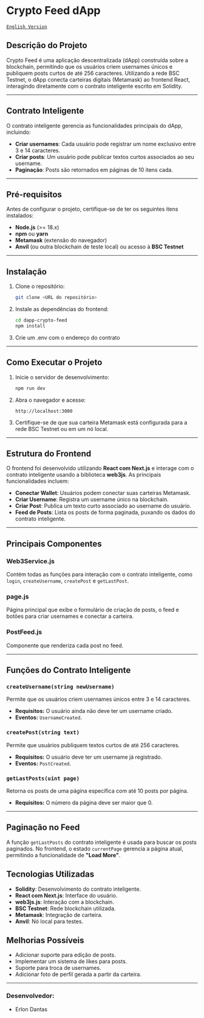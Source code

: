 # Crypto Feed dApp

[`English Version`](README.md)

## Descrição do Projeto

Crypto Feed é uma aplicação descentralizada (dApp) construída sobre a blockchain, permitindo que os usuários criem usernames únicos e publiquem posts curtos de até 256 caracteres. Utilizando a rede BSC Testnet, o dApp conecta carteiras digitais (Metamask) ao frontend React, interagindo diretamente com o contrato inteligente escrito em Solidity.

---

## Contrato Inteligente

O contrato inteligente gerencia as funcionalidades principais do dApp, incluindo:
- **Criar usernames**: Cada usuário pode registrar um nome exclusivo entre 3 e 14 caracteres.
- **Criar posts**: Um usuário pode publicar textos curtos associados ao seu username.
- **Paginação**: Posts são retornados em páginas de 10 itens cada.

---

## Pré-requisitos

Antes de configurar o projeto, certifique-se de ter os seguintes itens instalados:

- **Node.js** (>= 18.x)
- **npm** ou **yarn**
- **Metamask** (extensão do navegador)
- **Anvil** (ou outra blockchain de teste local) ou acesso à **BSC Testnet**

---

## Instalação

1. Clone o repositório:
   ```bash
   git clone <URL do repositório>
   ```

2. Instale as dependências do frontend:
   ```bash
   cd dapp-crypto-feed
   npm install
   ```

3. Crie um .env com o endereço do contrato

---

## Como Executar o Projeto

1. Inicie o servidor de desenvolvimento:
   ```bash
   npm run dev
   ```

2. Abra o navegador e acesse:
   ```
   http://localhost:3000
   ```

3. Certifique-se de que sua carteira Metamask está configurada para a rede BSC Testnet ou em um nó local.

---

## Estrutura do Frontend

O frontend foi desenvolvido utilizando **React com Next.js** e interage com o contrato inteligente usando a biblioteca **web3js**. As principais funcionalidades incluem:

- **Conectar Wallet**: Usuários podem conectar suas carteiras Metamask.
- **Criar Username**: Registra um username único na blockchain.
- **Criar Post**: Publica um texto curto associado ao username do usuário.
- **Feed de Posts**: Lista os posts de forma paginada, puxando os dados do contrato inteligente.

---

## Principais Componentes

### Web3Service.js
Contém todas as funções para interação com o contrato inteligente, como `login`, `createUsername`, `createPost` e `getLastPost`.

### page.js
Página principal que exibe o formulário de criação de posts, o feed e botões para criar usernames e conectar a carteira.

### PostFeed.js
Componente que renderiza cada post no feed.

---

## Funções do Contrato Inteligente

### `createUsername(string newUsername)`
Permite que os usuários criem usernames únicos entre 3 e 14 caracteres. 
- **Requisitos:** O usuário ainda não deve ter um username criado.
- **Eventos:** `UsernameCreated`.

### `createPost(string text)`
Permite que usuários publiquem textos curtos de até 256 caracteres.
- **Requisitos:** O usuário deve ter um username já registrado.
- **Eventos:** `PostCreated`.

### `getLastPosts(uint page)`
Retorna os posts de uma página específica com até 10 posts por página.
- **Requisitos:** O número da página deve ser maior que 0.

---

## Paginação no Feed

A função `getLastPosts` do contrato inteligente é usada para buscar os posts paginados. No frontend, o estado `currentPage` gerencia a página atual, permitindo a funcionalidade de **"Load More"**.

## Tecnologias Utilizadas

- **Solidity**: Desenvolvimento do contrato inteligente.
- **React com Next.js**: Interface do usuário.
- **web3js.js**: Interação com a blockchain.
- **BSC Testnet**: Rede blockchain utilizada.
- **Metamask**: Integração de carteira.
- **Anvil**: Nó local para testes.

## Melhorias Possíveis

- Adicionar suporte para edição de posts.
- Implementar um sistema de likes para posts.
- Suporte para troca de usernames.
- Adicionar foto de perfil gerada a partir da carteira.

---

### Desenvolvedor:
- Erlon Dantas